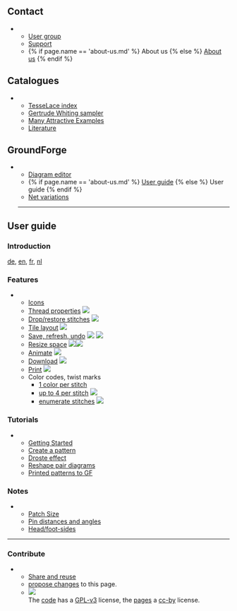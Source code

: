 Contact
-------
*
  * <a href="https://groups.io/g/GroundForge" target="_blank">User group</a>
  * <a href="https://groundforge.wordpress.com" target="_blank">Support</a>
  * {% if page.name == 'about-us.md' %} About us {% else %} [About us](/GroundForge-help/about-us) {% endif %}

Catalogues
----------
*
  * [TesseLace index](/tesselace-to-gf)
  * [Gertrude Whiting sampler](/gw-lace-to-gf)
  * [Many Attractive Examples](/MAE-gf/)
  * [Literature](/MAE-gf/docs/literature)

GroundForge
-----------
*
  * [Diagram editor](/GroundForge/tiles)
  * {% if page.name == 'about-us.md' %} [User guide](/GroundForge/) {% else %} User guide {% endif %}
  * [Net variations](/GroundForge/nets)

  * * *

User guide
----------

### Introduction

[de](https://github.com/d-bl/GroundForge/blob/oidfa-article/docs/help/DE.md), [en](/GroundForge/), [fr](http://gibritte.over-blog.com/2020/05/jouer-groundforge.html), [nl](https://github.com/d-bl/GroundForge/blob/oidfa-article/docs/help/NL.md)
### Features
*
  * [Icons](/GroundForge-help/Icons)
  * [Thread properties](/GroundForge-help/Thread-Properties) ![](/GroundForge-help/images/toggle-thread.png)
  * [Drop/restore stitches](/GroundForge-help/Replace) ![](/GroundForge-help/images/toggle-stitch.png)
  * [Tile layout](/GroundForge-help/Change-tiles) ![](/GroundForge-help/images/brick-menu-icon.png)
  * [Save, refresh, undo](/GroundForge-help/Undo) ![](/GroundForge/images/link.png) ![](/GroundForge/images/wand.png)
  * [Resize space](/GroundForge-help/Icons) ![](/GroundForge/images/size-inc.jpg)![](/GroundForge/images/size-dec.jpg)
  * [Animate](/GroundForge-help/Icons) ![](/GroundForge/images/animate.png)
  * [Download](/GroundForge-help/Download) ![](/GroundForge/images/download.jpg)
  * [Print](/GroundForge-help/Icons) ![](/GroundForge/images/print.jpg)
  * Color codes, twist marks
      * [1 color per stitch](/GroundForge-help/Color-Code)
      * [up to 4 per stitch](/GroundForge-help/color-rules) ![](/GroundForge/images/to-color-rules.png)
      * [enumerate stitches](/GroundForge-help/Icons) ![](/GroundForge/images/swatches.png)

### Tutorials
*
  * [Getting Started](/GroundForge-help/index)
  * [Create a pattern](/GroundForge-help/Advanced)
  * [Droste effect](/GroundForge-help/Droste-effect)
  * [Reshape pair diagrams](/GroundForge-help/Reshape-Patterns)
  * [Printed patterns to GF](/GroundForge-help/Reversed-engineering-of-patterns)

### Notes
*
  * [Patch Size](/GroundForge-help/Patch-Size)
  * [Pin distances and angles](/GroundForge-help/Pin-distances-and-angles)
  * [Head/foot-sides](/GroundForge-help/footsides)

* * *

### Contribute
*
  * [Share and reuse](/GroundForge-help/Reuse)
  * [propose changes]({{%20site.github.repository_url%20}}/edit/master/docs/{{%20page.path%20}} "typo's, grammar, whatever") to this page.
  * [![](/GroundForge/assets/images/CC_some_rights_reserved.png)](https://github.com/d-bl/GroundForge/#licenses)  
    The [code](https://github.com/d-bl/GroundForge/tree/master/src) has a [GPL-v3](https://github.com/d-bl/GroundForge#licenses) license, the [pages](https://github.com/d-bl/GroundForge/tree/master/docs) a [cc-by](http://creativecommons.org/licenses/by/4.0/) license.
